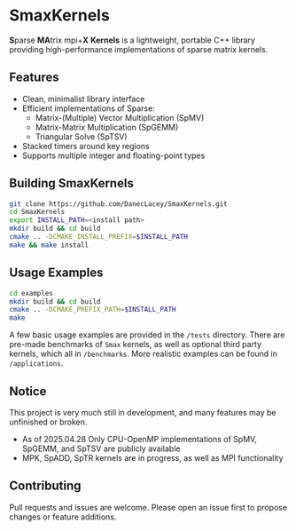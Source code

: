 # SmaxKernels

**S**parse **MA**trix mpi+**X** **Kernels** is a lightweight, portable C++ library providing high-performance implementations of sparse matrix kernels.

## Features ##
* Clean, minimalist library interface 
* Efficient implementations of Sparse:
    * Matrix-(Multiple) Vector Multiplication (SpMV)
    * Matrix-Matrix Multiplication (SpGEMM)
    * Triangular Solve (SpTSV)
* Stacked timers around key regions
* Supports multiple integer and floating-point types

## Building SmaxKernels ##
```bash
git clone https://github.com/DanecLacey/SmaxKernels.git
cd SmaxKernels
export INSTALL_PATH=<install path>
mkdir build && cd build
cmake .. -DCMAKE_INSTALL_PREFIX=$INSTALL_PATH
make && make install
```

## Usage Examples ##
```bash
cd examples
mkdir build && cd build
cmake .. -DCMAKE_PREFIX_PATH=$INSTALL_PATH
make
```
A few basic usage examples are provided in the `/tests` directory. There are pre-made benchmarks of `Smax` kernels, as well as optional third party kernels, which all in `/benchmarks`. More realistic examples can be found in `/applications`.

## Notice ##
This project is very much still in development, and many features may be unfinished or broken.
* As of 2025.04.28 Only CPU-OpenMP implementations of SpMV, SpGEMM, and SpTSV are publicly available
* MPK, SpADD, SpTR kernels are in progress, as well as MPI functionality

## Contributing ##
Pull requests and issues are welcome. Please open an issue first to propose changes or feature additions.